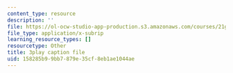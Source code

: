 ```yaml
---
content_type: resource
description: ''
file: https://ol-ocw-studio-app-production.s3.amazonaws.com/courses/21g-503-japanese-iii-fall-2019/158285b99bb7879e35cf8eb1ae1044ae_aDAsbWBTlvI.srt
file_type: application/x-subrip
learning_resource_types: []
resourcetype: Other
title: 3play caption file
uid: 158285b9-9bb7-879e-35cf-8eb1ae1044ae
---
```

